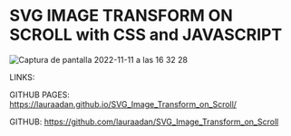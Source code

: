# SVG IMAGE TRANSFORM ON SCROLL with CSS and JAVASCRIPT

![Captura de pantalla 2022-11-11 a las 16 32 28](https://user-images.githubusercontent.com/86961241/201373170-8272b41b-b191-4c62-bf54-975d06261bd2.png)


LINKS: 

GITHUB PAGES: https://lauraadan.github.io/SVG_Image_Transform_on_Scroll/

GITHUB: https://github.com/lauraadan/SVG_Image_Transform_on_Scroll
